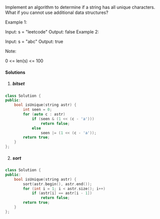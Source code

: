 Implement an algorithm to determine if a string has all unique characters. What if you cannot use additional data structures?

Example 1:

Input: s = "leetcode"
Output: false
Example 2:

Input: s = "abc"
Output: true
 

Note:

0 <= len(s) <= 100

#### Solutions

1. ##### bitset

```cpp
class Solution {
public:
    bool isUnique(string astr) {
        int seen = 0;
        for (auto c : astr)
            if (seen & (1 << (c - 'a')))
                return false;
            else
                seen |= (1 << (c - 'a'));
        return true;
    }
};
```

2. ##### sort

```cpp
class Solution {
public:
    bool isUnique(string astr) {
        sort(astr.begin(), astr.end());
        for (int i = 1; i < astr.size(); i++)
            if (astr[i] == astr[i - 1])
                return false;
        return true;
    }
};
```